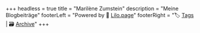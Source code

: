 +++
headless = true
title = "Marilène Zumstein"
description = "Meine Blogbeiträge"
footerLeft = "Powered by 💜 [Lilo.page](https://www.lilo.page)"
footerRight = "🏷️ [Tags](/tags/) | 🗃️ [Archive](/posts/)"
+++
